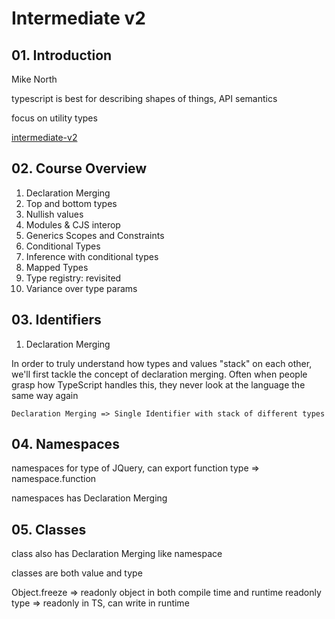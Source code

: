 # Intermediate v2

## 01. Introduction

Mike North

typescript is best for describing shapes of things, API semantics

focus on utility types

[intermediate-v2](https://www.typescript-training.com/course/intermediate-v2)

## 02. Course Overview

1. Declaration Merging
2. Top and bottom types
3. Nullish values
4. Modules & CJS interop
5. Generics Scopes and Constraints
6. Conditional Types
7. Inference with conditional types
8. Mapped Types
9. Type registry: revisited
10. Variance over type params

## 03. Identifiers

1. Declaration Merging

In order to truly understand how types and values "stack" on each other, we'll first tackle the concept of declaration merging. Often when people grasp how TypeScript handles this, they never look at the language the same way again

`Declaration Merging => Single Identifier with stack of different types`

## 04. Namespaces

namespaces for type of JQuery, can export function type => namespace.function

namespaces has Declaration Merging

## 05. Classes

class also has Declaration Merging like namespace

classes are both value and type

Object.freeze => readonly object in both compile time and runtime
readonly type => readonly in TS, can write in runtime
